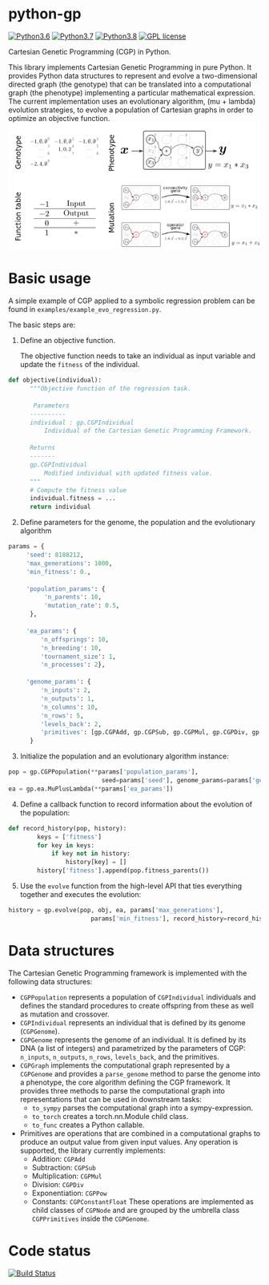 python-gp
===========
[![Python3.6](https://img.shields.io/badge/python-3.6-red.svg)](https://www.python.org/downloads/release/python-369/)
[![Python3.7](https://img.shields.io/badge/python-3.7-red.svg)](https://www.python.org/)
[![Python3.8](https://img.shields.io/badge/python-3.8-red.svg)](https://www.python.org/)
[![GPL license](https://img.shields.io/badge/License-GPLv3-blue.svg)](https://www.gnu.org/licenses/old-licenses/gpl-3.0.html)

Cartesian Genetic Programming (CGP) in Python.

This library implements Cartesian Genetic Programming in pure Python. It provides Python data structures to represent and evolve a two-dimensional directed graph (the genotype) that can be translated into a computational graph (the phenotype) implementing a particular mathematical expression. The current implementation uses an evolutionary algorithm,  (mu + lambda) evolution strategies, to evolve a population of Cartesian graphs in order to optimize an objective function.
<img src="cgp-sketch.png" alt="CGP Sketch" width="600"/>

Basic usage
===========

A simple example of CGP applied to a symbolic regression problem can be found in `examples/example_evo_regression.py`.

The basic steps are:

1. Define an objective function. 

   The objective function needs to take an individual as input variable and update the `fitness` of the individual.
```python
def objective(individual):
      """Objective function of the regression task.

       Parameters
      ----------
      individual : gp.CGPIndividual
          Individual of the Cartesian Genetic Programming Framework.

      Returns
      -------
      gp.CGPIndividual
          Modified individual with updated fitness value.
      """
      # Compute the fitness value
	  individual.fitness = ...
	  return individual
```
2. Define parameters for the genome, the population and the evolutionary algorithm
```python
params = {
     'seed': 8188212,
     'max_generations': 1000,
     'min_fitness': 0.,

     'population_params': {
          'n_parents': 10,
          'mutation_rate': 0.5,
      },

     'ea_params': {
         'n_offsprings': 10,
         'n_breeding': 10,
         'tournament_size': 1,
		 'n_processes': 2},

     'genome_params': {
         'n_inputs': 2,
         'n_outputs': 1,
         'n_columns': 10,
         'n_rows': 5,
         'levels_back': 2,
         'primitives': [gp.CGPAdd, gp.CGPSub, gp.CGPMul, gp.CGPDiv, gp.CGPConstantFloat]},
      }
```
3. Initialize the population and an evolutionary algorithm instance:
```python
pop = gp.CGPPopulation(**params['population_params'],
                          seed=params['seed'], genome_params=params['genome_params'])
ea = gp.ea.MuPlusLambda(**params['ea_params'])
```
4. Define a callback function to record information about the evolution of the population:
```python
def record_history(pop, history):
        keys = ['fitness']
        for key in keys:
            if key not in history:
                history[key] = []
        history['fitness'].append(pop.fitness_parents())
```
5. Use the `evolve` function from the high-level API that ties everything together and executes the evolution:
```python
history = gp.evolve(pop, obj, ea, params['max_generations'],
                       params['min_fitness'], record_history=record_history, print_progress=True)
```



Data structures
===============

The Cartesian Genetic Programming framework is implemented with the following data structures:

- `CGPPopulation` represents a population of `CGPIndividual` individuals and defines the standard procedures to create offspring from these as well as mutation and crossover.
- `CGPIndividual` represents an individual that is defined by its genome (`CGPGenome`).
- `CGPGenome` represents the genome of an individual. It is defined by its DNA (a list of integers) and parametrized by the parameters of CGP: `n_inputs`, `n_outputs`, `n_rows`, `levels_back`, and the primitives.
- `CGPGraph` implements the computational graph represented by a `CGPGenome` and provides a `parse_genome` method to parse the genome into a phenotype, the core algorithm defining the CGP framework. It provides three methods to parse the computational graph into representations that can be used in downstream tasks:
    - `to_sympy` parses the computational graph into a sympy-expression.
	- `to_torch` creates a torch.nn.Module child class.
	- `to_func` creates a Python callable.
- Primitives are operations that are combined in a computational graphs to produce an output value from given input values. Any operation is supported, the library currently implements:
   - Addition: `CGPAdd`
   - Subtraction: `CGPSub`
   - Multiplication: `CGPMul`
   - Division: `CGPDiv`
   - Exponentiation: `CGPPow`
   - Constants: `CGPConstantFloat`
   These operations are implemented as child classes of `CGPNode` and are grouped by the umbrella class `CGPPrimitives` inside the `CGPGenome`.



Code status
===========

[![Build Status](https://travis-ci.org/jakobj/python-gp.svg?branch=master)](https://travis-ci.org/jakobj/python-gp)
